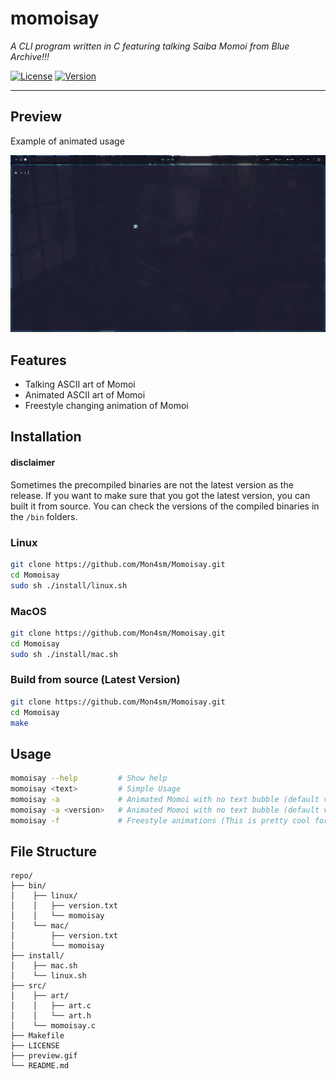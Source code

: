 # momoisay
*A CLI program written in C featuring talking Saiba Momoi from Blue Archive!!!*

[![License](https://img.shields.io/badge/license-GPL--3.0-blue)](LICENSE)
[![Version](https://img.shields.io/badge/version-1.1.0-green)]()

---

## Preview

Example of animated usage

![Demo](preview.gif)

## Features
- Talking ASCII art of Momoi
- Animated ASCII art of Momoi
- Freestyle changing animation of Momoi

## Installation

#### disclaimer
Sometimes the precompiled binaries are not the latest version as the release. If you want to make sure that you got the latest version, you can built it from source. You can check the versions of the compiled binaries in the `/bin` folders.

### Linux
```bash
git clone https://github.com/Mon4sm/Momoisay.git
cd Momoisay
sudo sh ./install/linux.sh
```
### MacOS
```bash
git clone https://github.com/Mon4sm/Momoisay.git
cd Momoisay
sudo sh ./install/mac.sh
```
### Build from source (Latest Version)
```bash
git clone https://github.com/Mon4sm/Momoisay.git
cd Momoisay
make
```

## Usage
```bash
momoisay --help         # Show help
momoisay <text>         # Simple Usage
momoisay -a             # Animated Momoi with no text bubble (default version 1)
momoisay -a <version>   # Animated Momoi with no text bubble (default version 1)
momoisay -f             # Freestyle animations (This is pretty cool for ricing)
```

## File Structure
```
repo/
├── bin/ 
│    ├── linux/
│    │   ├── version.txt
│    │   └── momoisay
│    └── mac/
│        ├── version.txt 
│        └── momoisay
├── install/
│    ├── mac.sh
│    └── linux.sh
├── src/
│    ├── art/
│    │   ├── art.c
│    │   └── art.h
│    └── momoisay.c
├── Makefile
├── LICENSE
├── preview.gif
└── README.md
```
